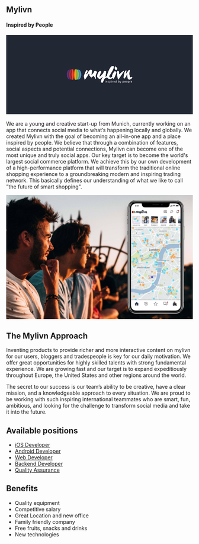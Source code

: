 
## Mylivn
#### Inspired by People

![](https://raw.githubusercontent.com/mylivn-gmbh/jobs/master/assets/cover1.png)

We are a young and creative start-up from Munich, currently working on an app that connects social media to what’s happening locally and globally.
We created Mylivn with the goal of becoming an all-in-one app and a place inspired by people. We believe that through a combination of features, social aspects and potential connections, Mylivn can become one of the most unique and truly social apps.
Our key target is to become the world's largest social commerce platform. We achieve this by our own development of a high-performance platform that will transform the traditional online shopping experience to a groundbreaking modern and inspiring trading network. This basically defines our understanding of what we like to call ”the future of smart shopping".

![](https://raw.githubusercontent.com/mylivn-gmbh/jobs/master/assets/app3.jpg)

## The Mylivn Approach 

Inventing products to provide richer and more interactive content on mylivn for our users, bloggers and tradespeople is key for our daily motivation. We offer great opportunities for highly skilled talents with strong fundamental experience. We are growing fast and our target is to expand expeditiously throughout Europe, the United States and other regions around the world.

The secret to our success is our team’s ability to be creative, have a clear mission, and a knowledgeable approach to every situation. We are proud to be working with such inspiring international teammates who are smart, fun, ambitious, and looking for the challenge to transform social media and take it into the future.

## Available positions 

- [iOS Developer](https://github.com/mylivn-gmbh/jobs/blob/master/ios-developer.md)
- [Android Developer](https://github.com/mylivn-gmbh/jobs/blob/master/android-developer.md)
- [Web Developer](https://github.com/mylivn-gmbh/jobs/blob/master/web-developer.md)
- [Backend Developer](https://github.com/mylivn-gmbh/jobs/blob/master/backend-developer.md)
- [Quality Assurance](https://github.com/mylivn-gmbh/jobs/blob/master/quality-assurance.md)


## Benefits

- Quality equipment
- Competitive salary
- Great Location and new office
- Family friendly company
- Free fruits, snacks and drinks
- New technologies